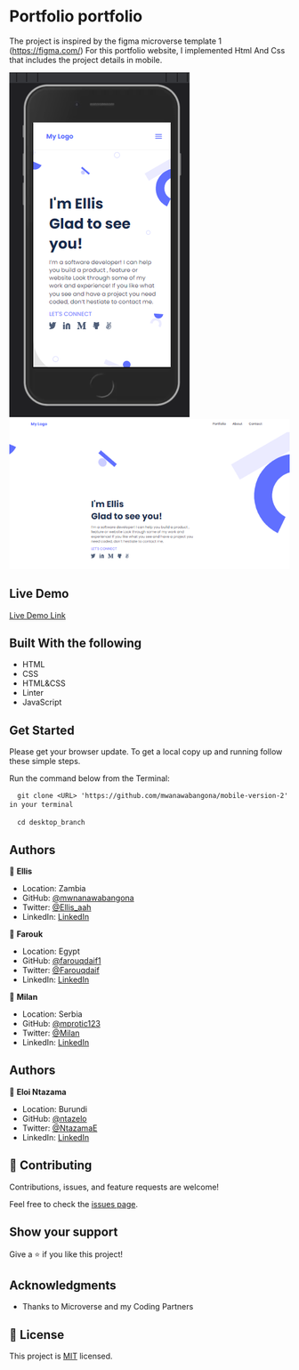 # Portfolio portfolio

The project is inspired by the figma microverse template 1 (https://figma.com/)
For this portfolio website, I implemented Html And Css that includes the project details in mobile.


![screenshot](./img/Capture.PNG)
![screenshot](./img/cap12.PNG)

 

## Live Demo

[Live Demo Link](https://ellismyportfolio.netlify.app/)
 
## Built With the following

- HTML
- CSS
- HTML&CSS 
- Linter
- JavaScript

## Get Started

Please get your browser update.
To get a local copy up and running follow these simple steps.

Run the command below from the Terminal:

      git clone <URL> 'https://github.com/mwanawabangona/mobile-version-2' in your terminal

	  cd desktop_branch




## Authors

👤 **Ellis**

- Location: Zambia
- GitHub: [@mwnanawabangona](https://github.com/mwanawabangona)
- Twitter: [@Ellis_aah](https://twitter.com/Ellis-aah)
- LinkedIn: [LinkedIn](https://www.linkedin.com/)

👤 **Farouk**

- Location: Egypt
- GitHub: [@farouqdaif1](https://github.com/farouqdaif1)
- Twitter: [@Farouqdaif](https://twitter.com/farouqdaif)
- LinkedIn: [LinkedIn](https://www.linkedin.com/in/farouqdaif/)

👤 **Milan**

- Location: Serbia
- GitHub: [@mprotic123](https://github.com/mprotic123)
- Twitter: [@Milan](https://twitter.com/Ellis-aah)
- LinkedIn: [LinkedIn](https://www.linkedin.com/)

## Authors

👤 **Eloi Ntazama**

- Location: Burundi
- GitHub: [@ntazelo](https://github.com/ntazelo)
- Twitter: [@NtazamaE](https://twitter.com/NtazamaE)
- LinkedIn: [LinkedIn](https://www.linkedin.com/in/eloi-ntazama-a14219214/)


## 🤝 Contributing

Contributions, issues, and feature requests are welcome!

Feel free to check the [issues page](https://github.com/mwanawabangona/mobile-version-2/issues).

## Show your support

Give a ⭐️ if you like this project!

## Acknowledgments

- Thanks to Microverse and my Coding Partners

## 📝 License

This project is [MIT](./MIT.md) licensed.
